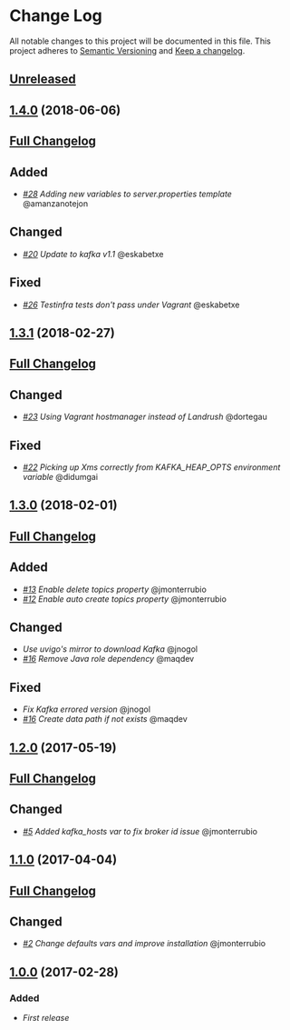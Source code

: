 # Change Log
All notable changes to this project will be documented in this file.
This project adheres to [Semantic Versioning](http://semver.org/) and [Keep a changelog](https://github.com/olivierlacan/keep-a-changelog).

## [Unreleased](https://github.com/idealista/kafka-role/tree/develop)

## [1.4.0](https://github.com/idealista/kafka-role/tree/1.4.0) (2018-06-06)
## [Full Changelog](https://github.com/idealista/kafka-role/compare/1.3.1...1.4.0)

## Added
- *[#28](https://github.com/idealista/kafka-role/issues/28) Adding new variables to server.properties template* @amanzanotejon
## Changed
- *[#20](https://github.com/idealista/kafka-role/issues/20) Update to kafka v1.1* @eskabetxe
## Fixed
- *[#26](https://github.com/idealista/kafka-role/issues/26) Testinfra tests don't pass under Vagrant* @eskabetxe


## [1.3.1](https://github.com/idealista/kafka-role/tree/1.3.1) (2018-02-27)
## [Full Changelog](https://github.com/idealista/kafka-role/compare/1.3.0...1.3.1)

## Changed
- *[#23](https://github.com/idealista/kafka-role/issues/23) Using Vagrant hostmanager instead of Landrush* @dortegau

## Fixed
- *[#22](https://github.com/idealista/kafka-role/pull/22) Picking up Xms correctly from KAFKA_HEAP_OPTS environment variable* @didumgai


## [1.3.0](https://github.com/idealista/kafka-role/tree/1.3.0) (2018-02-01)
## [Full Changelog](https://github.com/idealista/kafka-role/compare/1.2.0...1.3.0)

## Added
- *[#13](https://github.com/idealista/kafka-role/issues/13) Enable delete topics property* @jmonterrubio
- *[#12](https://github.com/idealista/kafka-role/issues/12) Enable auto create topics property* @jmonterrubio

## Changed
- *Use uvigo's mirror to download Kafka* @jnogol
- *[#16](https://github.com/idealista/kafka-role/pull/16) Remove Java role dependency* @maqdev

## Fixed
- *Fix Kafka errored version* @jnogol
- *[#16](https://github.com/idealista/kafka-role/pull/16) Create data path if not exists* @maqdev

## [1.2.0](https://github.com/idealista/kafka-role/tree/1.2.0) (2017-05-19)
## [Full Changelog](https://github.com/idealista/kafka-role/compare/1.1.0...1.2.0)

## Changed
- *[#5](https://github.com/idealista/kafka-role/issues/5) Added kafka_hosts var to fix broker id issue* @jmonterrubio

## [1.1.0](https://github.com/idealista/kafka-role/tree/1.1.0) (2017-04-04)
## [Full Changelog](https://github.com/idealista/kafka-role/compare/1.0.0...1.1.0)

## Changed
- *[#2](https://github.com/idealista/kafka-role/issues/2) Change defaults vars and improve installation* @jmonterrubio

## [1.0.0](https://github.com/idealista/kafka-role/tree/1.0.0) (2017-02-28)

### Added
- *First release*

